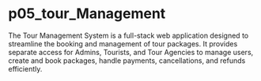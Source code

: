 # p05_tour_Management
The Tour Management System is a full-stack web application designed to streamline the booking and management of tour packages. It provides separate access for Admins, Tourists, and Tour Agencies to manage users, create and book packages, handle payments, cancellations, and refunds efficiently.
